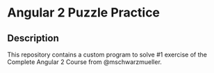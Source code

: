 # Angular 2 Puzzle Practice

## Description
This repository contains a custom program to solve #1 exercise of the Complete Angular 2 Course from @mschwarzmueller.
